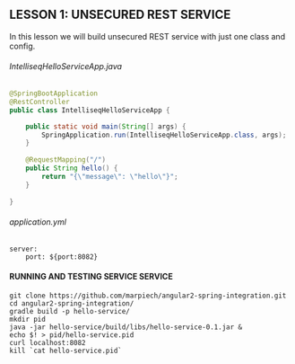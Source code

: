 ## LESSON 1: UNSECURED REST SERVICE
In this lesson we will build unsecured REST service with just one class and config.

###### IntelliseqHelloServiceApp.java
```java
@SpringBootApplication
@RestController
public class IntelliseqHelloServiceApp {

	public static void main(String[] args) {
		SpringApplication.run(IntelliseqHelloServiceApp.class, args);
	}
	
	@RequestMapping("/")
    public String hello() {
        return "{\"message\": \"hello\"}";
    }
	
}
```

###### application.yml
```
server:
    port: ${port:8082}
```

#### RUNNING AND TESTING SERVICE SERVICE
```
git clone https://github.com/marpiech/angular2-spring-integration.git
cd angular2-spring-integration/
gradle build -p hello-service/
mkdir pid
java -jar hello-service/build/libs/hello-service-0.1.jar &
echo $! > pid/hello-service.pid
curl localhost:8082
kill `cat hello-service.pid`
```
    

